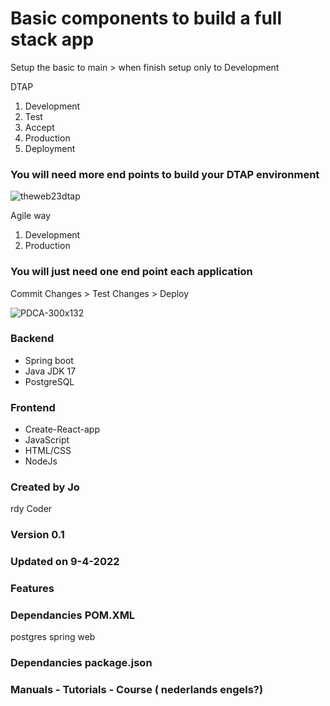 # Basic components to build a full stack app
Setup the basic to main > when finish setup only to Development

DTAP

1. Development 
2. Test
3. Accept
4. Production
5. Deployment 
### You will need more end points to build your DTAP environment 

![theweb23dtap](https://user-images.githubusercontent.com/59865566/162564643-ab728ff3-e6cd-40d6-9cad-06b5c20c3d71.jpg)

Agile way

1. Development
2. Production

### You will just need one end point each application

Commit Changes > Test Changes > Deploy 

![PDCA-300x132](https://user-images.githubusercontent.com/59865566/162564614-b74a8e99-98fe-463e-b6ff-7041c1794717.png)
### Backend
- Spring boot
- Java JDK 17 
- PostgreSQL

### Frontend
- Create-React-app
- JavaScript
- HTML/CSS
- NodeJs

 
### Created by Jo
rdy Coder

### Version 0.1

### Updated on 9-4-2022

### Features

### Dependancies POM.XML
postgres
spring web
### Dependancies package.json

### Manuals - Tutorials - Course ( nederlands engels?)
